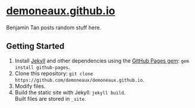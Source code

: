 # [demoneaux.github.io](https://demoneaux.github.io/)

Benjamin Tan posts random stuff here.

## Getting Started

1. Install [Jekyll](https://jekyllrb.com/) and other dependencies using the [GitHub Pages gem](https://github.com/github/pages-gem): `gem install github-pages`.
2. Clone this repository: `git clone https://github.com/demoneaux/demoneaux.github.io`.
3. Modify files.
4. Build the static site with Jekyll: `jekyll build`.  
   Built files are stored in `_site`.
